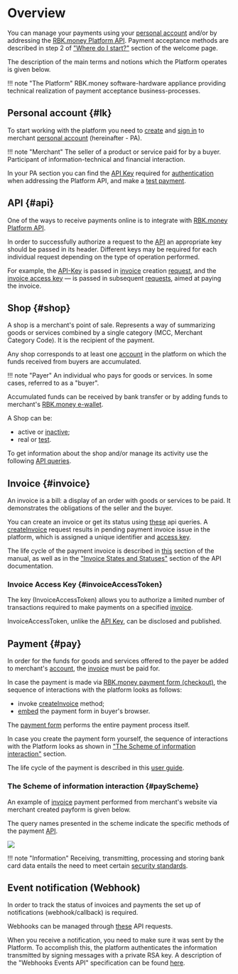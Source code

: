 # Overview

You can manage your payments using your [personal account](https://help.rbkmoney.com/lk/lk/) and/or by addressing the [RBK.money Platform API](https://developer.rbk.money/api/).
Payment acceptance methods are described in step 2 of ["Where do I start?"](https://developer.rbk.money/index.html#_2) section of the welcome page.

The description of the main terms and notions which the Platform operates is given below.

!!! note "The Platform"
    RBK.money software-hardware appliance providing technical realization of payment acceptance business-processes.

## Personal account {#lk}

To start working with the platform you need to [create](https://help.rbkmoney.com/lk/lk/#reg) and [sign in](https://help.rbkmoney.com/lk/lk/#preparation) to merchant [personal account](https://rbk.money/back-office/) (hereinafter - PA).

!!! note "Merchant"
   The seller of a product or service paid for by a buyer. Participant of information-technical and financial interaction.

In your PA section you can find the [API Key](https://help.rbkmoney.com/lk/lk/#apiKey) required for [authentication](#api) when addressing the Platform API, and make a [test payment](https://help.rbkmoney.com/lk/lk/#testManagement).
## API {#api}

One of the ways to receive payments online is to integrate with [RBK.money Platform API](https://developer.rbk.money/api/).

In order to successfully authorize a request to the [API](https://developer.rbk.money/api) an appropriate key should be passed in its header.  Different keys may be required for each individual request depending on the type of operation performed.

For example, the [API-Key](https://developer.rbk.money/api/#section/Authentication) is passed in [invoice](#invoice) creation [request](https://developer.rbk.money/api/#operation/createInvoice), and the [invoice access key](#invoiceAccessToken) — is passed in subsequent [requests](#payScheme), aimed at paying the invoice.

## Shop {#shop}

A shop is a merchant's point of sale. Represents a way of summarizing goods or services combined by a single category (MCC, Merchant Category Code). It is the recipient of the payment.

Any shop corresponds to at least one [account](https://developer.rbk.money/api/#operation/getAccountByID) in the platform on which the funds received from buyers are accumulated.

!!! note "Payer"
    An individual who pays for goods or services. In some cases, referred to as a "buyer".

Accumulated funds can be received by bank transfer or by adding funds to merchant's [RBK.money e-wallet](https://developer.rbk.money/docs/wallets/overview/).

A Shop can be:

* active or [inactive](https://help.rbkmoney.com/lk/lk/#holdShop);
* real or [test](https://help.rbkmoney.com/lk/lk/#testManagement).

To get information about the shop and/or manage its activity use the following [API queries](https://developer.rbk.money/api/#tag/Shops).

## Invoice {#invoice}

An invoice is a bill: a display of an order with goods or services to be paid. It demonstrates the obligations of the seller and the buyer.

You can create an invoice or get its status using [these](https://developer.rbk.money/api/#tag/Invoices) api queries.
A [createInvoice](https://developer.rbk.money/api/#operation/createInvoice) request results in pending payment invoice issue in the platform, which is assigned a unique identifier and [access key](#invoiceAccessToken).

The life cycle of the payment invoice is described in [this](https://help.rbkmoney.com/lk/lk/#invoiceLifeCycle) section of the manual, as well as in the  ["Invoice States and Statuses"](https://developer.rbk.money/api/#section/Sostoyaniya-i-statusy-invojsa) section of the API documentation.

### Invoice Access Key {#invoiceAccessToken}

The key (InvoiceAccessToken) allows you to authorize a limited number of transactions required to make payments on a specified [invoice](#invoice).

InvoiceAccessToken, unlike the [API Key](https://developer.rbk.money/api/#section/Authentication), can be disclosed and published.

## Payment {#pay}

In order for the funds for goods and services offered to the payer be added to merchant's [account](#shop), the [invoice](#invoice) must be paid for.

In case the payment is made via [RBK.money payment form (checkout)](../checkout), the sequence of interactions with the platform looks as follows: 

* invoke [createInvoice](https://developer.rbk.money/api/#operation/createInvoice) method;
* [embed](../checkout) the payment form in buyer's browser.

The [payment form](../checkout) performs the entire payment process itself.

In case you create the payment form yourself, the sequence of interactions with the Platform looks as shown in ["The Scheme of information interaction"](#payScheme) section.

The life cycle of the payment is described in this [user guide](https://help.rbkmoney.com/lk/lk/#payLifeCycle).

### The Scheme of information interaction {#payScheme}

An example of [invoice](#invoice) payment performed from merchant's website via merchant created payform is given below.

The query names presented in the scheme indicate the specific methods of the payment [API](https://developer.rbk.money/api/).

<a href="/docs/payments/wsd/payScheme.png" data-lightbox="payScheme.png" data-title="payScheme.png"><img src="/docs/payments/wsd/payScheme.png"></a>

!!! note "Information"
    Receiving, transmitting, processing and storing bank card data entails the need to meet certain [security standards](https://ru.pcisecuritystandards.org/minisite/env2/).

## Event notification (Webhook)

In order to track the status of invoices and payments the set up of notifications (webhook/callback) is required.

Webhooks can be managed through [these](https://developer.rbk.money/api/#tag/Webhooks) API requests.

When you receive a notification, you need to make sure it was sent by the Platform. To accomplish this, the platform authenticates the information transmitted by signing messages with a private RSA key. A description of the "Webhooks Events API" specification can be found [here](https://developer.rbk.money/api/webhooks).
